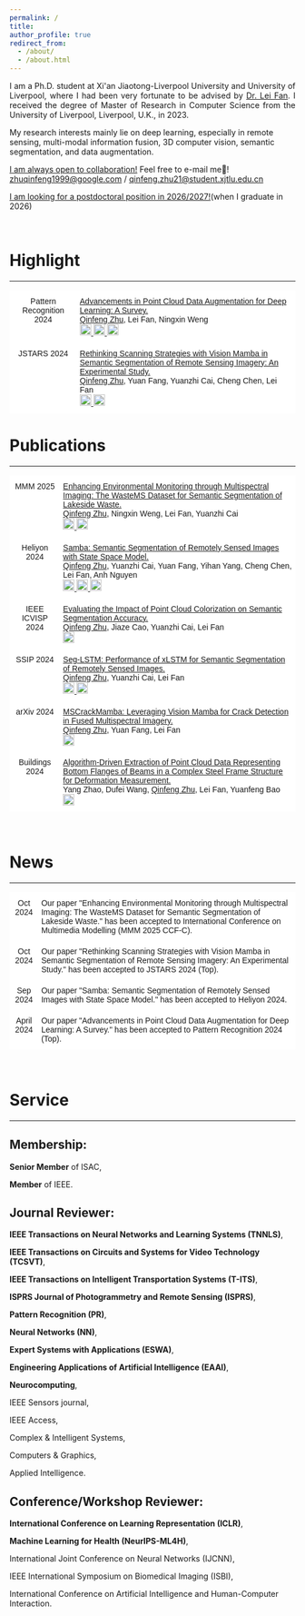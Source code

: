 ```yaml
---
permalink: /
title: 
author_profile: true
redirect_from: 
  - /about/
  - /about.html
---
```

<p align="justify">
I am a Ph.D. student at Xi'an Jiaotong-Liverpool University and University of Liverpool, where I had been very fortunate to be advised by <a href="https://scholar.xjtlu.edu.cn/en/persons/LeiFan">Dr. Lei Fan</a>. I received the degree of Master of Research in Computer Science from the University of Liverpool, Liverpool, U.K., in 2023.

My research interests mainly lie on deep learning, especially in remote sensing, multi-modal information fusion, 3D computer vision, semantic segmentation, and data augmentation.
</p>

<u>I am always open to collaboration!</u> Feel free to e-mail me🤩! zhuqinfeng1999@google.com / qinfeng.zhu21@student.xjtlu.edu.cn

<u>I am looking for a postdoctoral position in 2026/2027!</u>(when I graduate in 2026)

<br>

# Highlight

---
<style type="text/css">
  .tg  {border-collapse:collapse;border-spacing:0;}
  .tg td{border-color:black;border-style:solid;border-width:1px;font-family:Arial, sans-serif;font-size:14px; overflow:hidden;padding:10px 5px;word-break:normal;}
  .tg th{border-color:black;border-style:solid;border-width:1px;font-family:Arial, sans-serif;font-size:14px; font-weight:normal;overflow:hidden;padding:10px 5px;word-break:normal;}
  .tg .tg-oe15{background-color:#ffffff;border-color:#ffffff;text-align:left;vertical-align:top}
  .tg .tg-wk8r{background-color:#ffffff;border-color:#ffffff;text-align:center;vertical-align:top}
</style>

<table class="tg">
    <tr>
      <th class="tg-wk8r">Pattern Recognition 2024</th>
      <th class="tg-oe15"><a href="https://doi.org/10.1016/j.patcog.2024.110532">Advancements in Point Cloud Data Augmentation for Deep Learning: A Survey.</a> <br><u>Qinfeng Zhu</u>, Lei Fan, Ningxin Weng
        <br> 
        <a href="https://doi.org/10.1016/j.patcog.2024.110532">
          <img src="https://img.shields.io/badge/Elsevier-004f80" alt="Elsevier" style="width: auto; height: 20px;"/>
        </a>
        <a href="https://arxiv.org/abs/2308.12113">
          <img src="https://img.shields.io/badge/PDF-80000f" alt="PDF" style="width: auto; height: 20px;"/>
        </a> 
        <a href="https://www.zhihu.com/question/319291048/answer/3500262341">
          <img src="https://img.shields.io/badge/Zhihu-0084b4" alt="Zhihu" style="width: auto; height: 20px;"/>
        </a>
      </th>
    </tr>
  <tr>
      <th class="tg-wk8r">JSTARS 2024</th>
      <th class="tg-oe15"><a href="https://doi.org/10.1109/JSTARS.2024.3472296">Rethinking Scanning Strategies with Vision Mamba in Semantic Segmentation of Remote Sensing Imagery: An Experimental Study.</a> <br><u>Qinfeng Zhu</u>, Yuan Fang, Yuanzhi Cai, Cheng Chen, Lei Fan
        <br> 
        <a href="https://doi.org/10.1109/JSTARS.2024.3472296">
          <img src="https://img.shields.io/badge/IEEE-004f80" alt="IEEE" style="width: auto; height: 20px;"/>
        </a>
        <a href="https://arxiv.org/abs/2405.08493">
          <img src="https://img.shields.io/badge/PDF-80000f" alt="PDF" style="width: auto; height: 20px;"/>
        </a>
      </th>
    </tr>

</table>

# Publications

---
<table class="tg">
  <tr>
      <th class="tg-wk8r">MMM 2025</th>
      <th class="tg-oe15"><a href="https://arxiv.org/abs/2407.17028">Enhancing Environmental Monitoring through Multispectral Imaging: The WasteMS Dataset for Semantic Segmentation of Lakeside Waste.</a> <br><u>Qinfeng Zhu</u>, Ningxin Weng, Lei Fan, Yuanzhi Cai 
        <br> 
        <a href="https://arxiv.org/abs/2407.17028">
          <img src="https://img.shields.io/badge/PDF-80000f" alt="PDF" style="width: auto; height: 20px;"/>
        </a>
        <a href="https://github.com/zhuqinfeng1999/WasteMS">
          <img src="https://img.shields.io/badge/GitHub-004f80" alt="GitHub Repository" style="width: auto; height: 20px;"/>
        </a>
      </th>
    </tr>
  <tr>
      <th class="tg-wk8r">Heliyon 2024</th>
      <th class="tg-oe15"><a href="https://doi.org/10.1016/j.heliyon.2024.e38495">Samba: Semantic Segmentation of Remotely Sensed Images with State Space Model.</a> <br><u>Qinfeng Zhu</u>, Yuanzhi Cai, Yuan Fang, Yihan Yang, Cheng Chen, Lei Fan, Anh Nguyen 
        <br> 
        <a href="https://doi.org/10.1016/j.heliyon.2024.e38495">
          <img src="https://img.shields.io/badge/Cell-004f80" alt="Cell" style="width: auto; height: 20px;"/>
        </a>
        <a href="https://arxiv.org/abs/2404.01705">
          <img src="https://img.shields.io/badge/PDF-80000f" alt="PDF" style="width: auto; height: 20px;"/>
        </a>
        <a href="https://github.com/zhuqinfeng1999/Samba">
          <img src="https://img.shields.io/badge/GitHub-004f80" alt="GitHub Repository" style="width: auto; height: 20px;"/>
        </a>
      </th>
    </tr>
    <tr>
      <th class="tg-wk8r">IEEE ICVISP 2024</th>
      <th class="tg-oe15"><a href="https://arxiv.org/abs/2410.06725">Evaluating the Impact of Point Cloud Colorization on Semantic Segmentation Accuracy.</a> <br><u>Qinfeng Zhu</u>, Jiaze Cao, Yuanzhi Cai, Lei Fan
        <br> 
        <a href="https://arxiv.org/abs/2410.06725">
          <img src="https://img.shields.io/badge/PDF-80000f" alt="PDF" style="width: auto; height: 20px;"/>
        </a>
      </th>
    </tr>
    <tr>
      <th class="tg-wk8r">SSIP 2024</th>
      <th class="tg-oe15"><a href="https://arxiv.org/abs/2406.14086">Seg-LSTM: Performance of xLSTM for Semantic Segmentation of Remotely Sensed Images.</a> <br><u>Qinfeng Zhu</u>, Yuanzhi Cai, Lei Fan
        <br> 
        <a href="https://arxiv.org/abs/2406.14086">
          <img src="https://img.shields.io/badge/PDF-80000f" alt="PDF" style="width: auto; height: 20px;"/>
        </a>
        <a href="https://github.com/zhuqinfeng1999/Seg-LSTM">
          <img src="https://img.shields.io/badge/GitHub-004f80" alt="GitHub Repository" style="width: auto; height: 20px;"/>
        </a>
      </th>
    </tr>

  <tr>
      <th class="tg-wk8r">arXiv 2024</th>
      <th class="tg-oe15"><a href="https://arxiv.org/abs/2412.06211">MSCrackMamba: Leveraging Vision Mamba for Crack Detection in Fused Multispectral Imagery.</a> <br><u>Qinfeng Zhu</u>, Yuan Fang, Lei Fan
        <br> 
        <a href="https://arxiv.org/abs/2412.06211">
          <img src="https://img.shields.io/badge/PDF-80000f" alt="PDF" style="width: auto; height: 20px;"/>
        </a>
      </th>
    </tr>

  <tr>
      <th class="tg-wk8r">Buildings 2024</th>
      <th class="tg-oe15"><a href="https://doi.org/10.3390/buildings14092847">Algorithm-Driven Extraction of Point Cloud Data Representing Bottom Flanges of Beams in a Complex Steel Frame Structure for Deformation Measurement.</a> <br>Yang Zhao, Dufei Wang, <u>Qinfeng Zhu</u>, Lei Fan, Yuanfeng Bao
        <br> 
        <a href="https://doi.org/10.3390/buildings14092847">
          <img src="https://img.shields.io/badge/PDF-80000f" alt="PDF" style="width: auto; height: 20px;"/>
        </a>
      </th>
    </tr>
</table>

<br>

# News
---

<table class="tg">
<thead>
  <tr>
    <th class="tg-wk8r">Oct 2024</th>
    <th class="tg-oe15">Our paper "Enhancing Environmental Monitoring through Multispectral Imaging: The WasteMS Dataset for Semantic Segmentation of Lakeside Waste." has been accepted to International Conference on Multimedia Modelling (MMM 2025 CCF-C).</th>
  </tr>
  <tr>
    <th class="tg-wk8r">Oct 2024</th>
    <th class="tg-oe15">Our paper "Rethinking Scanning Strategies with Vision Mamba in Semantic Segmentation of Remote Sensing Imagery: An Experimental Study." has been accepted to JSTARS 2024 (Top).</th>
  </tr>
    <tr>
    <th class="tg-wk8r">Sep 2024</th>
    <th class="tg-oe15">Our paper "Samba: Semantic Segmentation of Remotely Sensed Images with State Space Model." has been accepted to Heliyon 2024.</th>
  </tr>
  <tr>
    <th class="tg-wk8r">April 2024</th>
    <th class="tg-oe15">Our paper "Advancements in Point Cloud Data Augmentation for Deep Learning: A Survey." has been accepted to Pattern Recognition 2024 (Top).</th>
  </tr>
  
</thead>
<tbody>
  <!-- Add all other rows here using <td> within <tbody> -->
</tbody>
</table>

<br>
  

# Service
---

<h2><strong>Membership</strong>:</h2>

**Senior Member** of ISAC,

**Member** of IEEE.

<h2><strong>Journal Reviewer</strong>:</h2>

**IEEE Transactions on Neural Networks and Learning Systems (TNNLS)**,

**IEEE Transactions on Circuits and Systems for Video Technology (TCSVT)**,

**IEEE Transactions on Intelligent Transportation Systems (T-ITS)**,

**ISPRS Journal of Photogrammetry and Remote Sensing (ISPRS)**,

**Pattern Recognition (PR)**,

**Neural Networks (NN)**,

**Expert Systems with Applications (ESWA)**,

**Engineering Applications of Artificial Intelligence (EAAI)**,

**Neurocomputing**,

IEEE Sensors journal,

IEEE Access,

Complex & Intelligent Systems,

Computers & Graphics,

Applied Intelligence.

<h2><strong>Conference/Workshop Reviewer</strong>:</h2>

**International Conference on Learning Representation (ICLR)**,

**Machine Learning for Health (NeurIPS-ML4H)**,

International Joint Conference on Neural Networks (IJCNN),

IEEE International Symposium on Biomedical Imaging (ISBI),

International Conference on Artificial Intelligence and Human-Computer Interaction.


<br>


